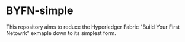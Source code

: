 # BYFN-simple

This repository aims to reduce the Hyperledger Fabric "Build Your First Netowrk" exmaple down to its simplest form.


